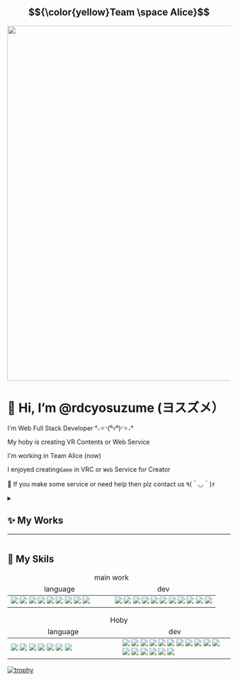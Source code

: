 ## $${\color{yellow}Team \space Alice}$$

<div align="center" > <img src="https://github.com/rdcyosuzume/yosuzumeProfileImage/blob/106c7adb459f56233ffdaa84b4c88b50c89d5c3e/Image/Project_Alice_Logo27.png" width="800px;" ></div>


# 👋 Hi, I’m @rdcyosuzume (ヨスズメ）
I'm Web Full Stack Developer °˖✧◝(⁰▿⁰)◜✧˖°

My hoby is creating VR Contents or Web Service

I'm working in Team Alice (now)

I enjoyed creating<code>Game</code> in VRC or <code>Web</code> Service for Creator

💞️ If you make some service or need help then plz contact us ٩(＾◡＾)۶

<details>
<summary>

## ✨ My Works

---
  
</summary>


<kbd align="center">
  
## Trance's Hotel with NPCs for Server
<img src="https://github.com/rdcyosuzume/yosuzumeProfileImage/blob/61eb3e41534dd32ed9b06cf80e1b30583e7b7302/Image/TranceHotel.PNG" width="200px" >
<br>

## Stacks

<table >
  <thead>
    <tr>
      <th width="300px">
        Language
      </th>
    </tr>
  </thead>
  <tbody>
    <tr>
      <td >
        <img src="https://img.shields.io/badge/gnubash-4EAA25?style=for-the-badge&logo=gnubash&logoColor=white">
        <img src="https://img.shields.io/badge/env-ECD53F?style=for-the-badge&logo=.env&logoColor=white">
        <img src="https://img.shields.io/badge/java-%23ED8B00.svg?style=for-the-badge&logo=openjdk&logoColor=white">
        <img src="https://img.shields.io/badge/javascript-F7DF1E?style=for-the-badge&logo=javascript&logoColor=white">
        <img src="https://img.shields.io/badge/Udon c%23-%23239120.svg?style=for-the-badge&logo=csharp&logoColor=white">
      </td>
    </tr>
  </tbody>
</table>
<table>
  <thead>
    <tr>
      <th width="300px">
        dev-Tools
      </th>
    </tr>
  </thead>
  <tbody>
    <tr>
      <td >
        <img src="https://img.shields.io/badge/springboot-6DB33F?style=for-the-badge&logo=springboot&logoColor=white">
        <img src="https://img.shields.io/badge/nginx-%23009639.svg?style=for-the-badge&logo=nginx&logoColor=white">
        <img src="https://img.shields.io/badge/express.js-%23404d59.svg?style=for-the-badge&logo=express&logoColor=%2361DAFB">
        <img src="https://img.shields.io/badge/docker-2496ED?style=for-the-badge&logo=docker&logoColor=white">
        <img src="https://img.shields.io/badge/docker_Compose-2496ED?style=for-the-badge&logo=docker&logoColor=white">
        <img src="https://img.shields.io/badge/gitlab-FC6D26?style=for-the-badge&logo=gitlab&logoColor=white">
        <img src="https://img.shields.io/badge/gitlab_ci/cd-FC6D26?style=for-the-badge&logo=gitlab&logoColor=white">
        <img src="https://img.shields.io/badge/mysql-4479A1?style=for-the-badge&logo=mysql&logoColor=white">
      </td>
    </tr>
  </tbody>
</table>

</kbd>

<kbd align="center">
  
## VRC Space Warfare
<img src="https://github.com/rdcyosuzume/yosuzumeProfileImage/blob/74a19bb74ba5f9c1397ebed2ce91d1a5b36ee2ae/Image/SpaceWarfare.PNG" width="200px" >
<br>

## Stacks

<table >
  <thead>
    <tr>
      <th width="300px">
        Language
      </th>
    </tr>
  </thead>
  <tbody>
    <tr>
      <td >
        <img src="https://img.shields.io/badge/unity c%23-%23239120.svg?style=for-the-badge&logo=csharp&logoColor=white">
        <img src="https://img.shields.io/badge/Udon c%23-%23239120.svg?style=for-the-badge&logo=csharp&logoColor=white">
      </td>
    </tr>
  </tbody>
</table>
<table>
  <thead>
    <tr>
      <th width="300px">
        dev-Tools
      </th>
    </tr>
  </thead>
  <tbody>
    <tr>
      <td >
        <img src="https://img.shields.io/badge/unity-%23000000.svg?style=for-the-badge&logo=unity&logoColor=white">
        <img src="https://img.shields.io/badge/blender-%23F5792A.svg?style=for-the-badge&logo=blender&logoColor=white">
      </td>
    </tr>
  </tbody>
</table>

</kbd>


<kbd align="center">
  
## Project Alice Service
<img src="https://github.com/rdcyosuzume/yosuzumeProfileImage/blob/61eb3e41534dd32ed9b06cf80e1b30583e7b7302/Image/AliceManager.PNG" width="200px" >
<br>

## Stacks

<table >
  <thead>
    <tr>
      <th width="300px">
        Language
      </th>
    </tr>
  </thead>
  <tbody>
    <tr>
      <td >
        <img src="https://img.shields.io/badge/react-2496ED?style=for-the-badge&logo=react&logoColor=white">
        <img src="https://img.shields.io/badge/typescript-2496ED?style=for-the-badge&logo=typescript&logoColor=white">
        <img src="https://img.shields.io/badge/gnubash-4EAA25?style=for-the-badge&logo=gnubash&logoColor=white">
        <img src="https://img.shields.io/badge/java-%23ED8B00.svg?style=for-the-badge&logo=openjdk&logoColor=white">
        <img src="https://img.shields.io/badge/javascript-F7DF1E?style=for-the-badge&logo=javascript&logoColor=white">
        <img src="https://img.shields.io/badge/Thymeleaf-%23005C0F.svg?style=for-the-badge&logo=Thymeleaf&logoColor=white">
      </td>
    </tr>
  </tbody>
</table>
<table>
  <thead>
    <tr>
      <th width="300px">
        dev-Tools
      </th>
    </tr>
  </thead>
  <tbody>
    <tr>
      <td >
        <img src="https://img.shields.io/badge/springboot-6DB33F?style=for-the-badge&logo=springboot&logoColor=white">
        <img src="https://img.shields.io/badge/springsecurity-6DB33F?style=for-the-badge&logo=springsecurity&logoColor=white">
        <img src="https://img.shields.io/badge/nginx-%23009639.svg?style=for-the-badge&logo=nginx&logoColor=white">
        <img src="https://img.shields.io/badge/docker-2496ED?style=for-the-badge&logo=docker&logoColor=white">
        <img src="https://img.shields.io/badge/docker_Compose-2496ED?style=for-the-badge&logo=docker&logoColor=white">
        <img src="https://img.shields.io/badge/gitlab-FC6D26?style=for-the-badge&logo=gitlab&logoColor=white">
        <img src="https://img.shields.io/badge/gitlab_ci/cd-FC6D26?style=for-the-badge&logo=gitlab&logoColor=white">
        <img src="https://img.shields.io/badge/mysql-4479A1?style=for-the-badge&logo=mysql&logoColor=white">
        <img src="https://img.shields.io/badge/redux-ffffff?style=for-the-badge&logo=redux&logoColor=purple">
        <img src="https://img.shields.io/badge/JWT-black?style=for-the-badge&logo=JSON%20web%20tokens">
        <img src="https://img.shields.io/badge/Hibernate-59666C?style=for-the-badge&logo=Hibernate&logoColor=white">
      </td>
    </tr>
  </tbody>
</table>

</kbd>


<kbd align="center">
  
## Project Alice Admin 
<img src="https://github.com/rdcyosuzume/yosuzumeProfileImage/blob/main/Image/AliceAdmin.jpg" width="300px" >
<br>

## Stacks

<table >
  <thead>
    <tr>
      <th width="300px">
        Language
      </th>
    </tr>
  </thead>
  <tbody>
    <tr>
      <td >
        <img src="https://img.shields.io/badge/html5-E34F26?style=for-the-badge&logo=html5&logoColor=white">
        <img src="https://img.shields.io/badge/css3-1572B6?style=for-the-badge&logo=css3&logoColor=white">
        <img src="https://img.shields.io/badge/gnubash-4EAA25?style=for-the-badge&logo=gnubash&logoColor=white">
        <img src="https://img.shields.io/badge/java-%23ED8B00.svg?style=for-the-badge&logo=openjdk&logoColor=white">
        <img src="https://img.shields.io/badge/javascript-F7DF1E?style=for-the-badge&logo=javascript&logoColor=white">
        <img src="https://img.shields.io/badge/Thymeleaf-%23005C0F.svg?style=for-the-badge&logo=Thymeleaf&logoColor=white">
      </td>
    </tr>
  </tbody>
</table>
<table>
  <thead>
    <tr>
      <th width="300px">
        dev-Tools
      </th>
    </tr>
  </thead>
  <tbody>
    <tr>
      <td >
        <img src="https://img.shields.io/badge/Hibernate-59666C?style=for-the-badge&logo=Hibernate&logoColor=white">
        <img src="https://img.shields.io/badge/springboot-6DB33F?style=for-the-badge&logo=springboot&logoColor=white">
        <img src="https://img.shields.io/badge/springsecurity-6DB33F?style=for-the-badge&logo=springsecurity&logoColor=white">
        <img src="https://img.shields.io/badge/nginx-%23009639.svg?style=for-the-badge&logo=nginx&logoColor=white">
        <img src="https://img.shields.io/badge/docker-2496ED?style=for-the-badge&logo=docker&logoColor=white">
        <img src="https://img.shields.io/badge/docker_Compose-2496ED?style=for-the-badge&logo=docker&logoColor=white">
        <img src="https://img.shields.io/badge/gitlab-FC6D26?style=for-the-badge&logo=gitlab&logoColor=white">
        <img src="https://img.shields.io/badge/gitlab_ci/cd-FC6D26?style=for-the-badge&logo=gitlab&logoColor=white">
        <img src="https://img.shields.io/badge/mysql-4479A1?style=for-the-badge&logo=mysql&logoColor=white">
        <img src="https://img.shields.io/badge/Session-000000?style=for-the-badge&logo=Session&logoColor=white">
      </td>
    </tr>
  </tbody>
</table>

</kbd>
<kbd align="center">
  
## Sanrio Virtual Festival 2024
<img src="https://storage.googleapis.com/studio-design-asset-files/projects/G3qbEkMgOJ/s-1920x1080_v-frms_webp_9fc2f756-5f95-48eb-a924-fec770c26b62.webp" width="300px">
<br>

## Team 戊屡神ゆゆ

## Engineering Support

<table >
  <thead>
    <tr>
      <th width="300px">
        Language
      </th>
    </tr>
  </thead>
  <tbody>
    <tr>
      <td >
        <img src="https://img.shields.io/badge/unity c%23-%23239120.svg?style=for-the-badge&logo=csharp&logoColor=white">
        <img src="https://img.shields.io/badge/Udon c%23-%23239120.svg?style=for-the-badge&logo=csharp&logoColor=white">
      </td>
    </tr>
  </tbody>
</table>
<table>
  <thead>
    <tr>
      <th width="300px">
        dev-Tools
      </th>
    </tr>
  </thead>
  <tbody>
    <tr>
      <td >
        <img src="https://img.shields.io/badge/unity-%23000000.svg?style=for-the-badge&logo=unity&logoColor=white">
        <img src="https://img.shields.io/badge/docker-2496ED?style=for-the-badge&logo=docker&logoColor=white">
        <img src="https://img.shields.io/badge/docker_Compose-2496ED?style=for-the-badge&logo=docker&logoColor=white">
        <img src="https://img.shields.io/badge/gitlab-FC6D26?style=for-the-badge&logo=gitlab&logoColor=white">
        <img src="https://img.shields.io/badge/nginx-%23009639.svg?style=for-the-badge&logo=nginx&logoColor=white">
      </td>
    </tr>
  </tbody>
</table>

</kbd>

</details>

## 🔨 My Skils

<table>
<thead>

<tr><td colspan="2" align="center" >main work</td></tr>
<tr>
<td align="center">language</td>
<td align="center">dev</td>
</tr>
</thead>
<tbody>
<tr>
<td width="50%">
<img src="https://img.shields.io/badge/env-ECD53F?style=for-the-badge&logo=.env&logoColor=white">
<img src="https://img.shields.io/badge/javascript-F7DF1E?style=for-the-badge&logo=javascript&logoColor=white">
<img src="https://img.shields.io/badge/thymeleaf-005F0F?style=for-the-badge&logo=thymeleaf&logoColor=white">
<img src="https://img.shields.io/badge/html5-E34F26?style=for-the-badge&logo=html5&logoColor=white">
<img src="https://img.shields.io/badge/css3-1572B6?style=for-the-badge&logo=css3&logoColor=white">
<img src="https://img.shields.io/badge/java-%23ED8B00.svg?style=for-the-badge&logo=openjdk&logoColor=white">
<img src="https://img.shields.io/badge/Thymeleaf-%23005C0F.svg?style=for-the-badge&logo=Thymeleaf&logoColor=white">
<img src="https://img.shields.io/badge/php-%23777BB4.svg?style=for-the-badge&logo=php&logoColor=white">
<img src="https://img.shields.io/badge/jquery-%230769AD.svg?style=for-the-badge&logo=jquery&logoColor=white">
</td>
<td >

<img src="https://img.shields.io/badge/springboot-6DB33F?style=for-the-badge&logo=springboot&logoColor=white">
<img src="https://img.shields.io/badge/springsecurity-6DB33F?style=for-the-badge&logo=springsecurity&logoColor=white">
<img src="https://img.shields.io/badge/Session-000000?style=for-the-badge&logo=Session&logoColor=white">
<img src="https://img.shields.io/badge/mysql-4479A1?style=for-the-badge&logo=mysql&logoColor=white">
<img src="https://img.shields.io/badge/gradle-02303A?style=for-the-badge&logo=gradle&logoColor=white">
<img src="https://img.shields.io/badge/git-F05032?style=for-the-badge&logo=git&logoColor=white">
<img src="https://img.shields.io/badge/docker-2496ED?style=for-the-badge&logo=docker&logoColor=white">
<img src="https://img.shields.io/badge/docker_Compose-2496ED?style=for-the-badge&logo=docker&logoColor=white">
<img src="https://img.shields.io/badge/JWT-black?style=for-the-badge&logo=JSON%20web%20tokens">
<img src="https://img.shields.io/badge/Hibernate-59666C?style=for-the-badge&logo=Hibernate&logoColor=white">
<img src="https://img.shields.io/badge/apache-%23D42029.svg?style=for-the-badge&logo=apache&logoColor=white">
</td>
</tr>
</tbody>
</table>


<table>
<thead>
<tr><td colspan="2" align="center" >Hoby</td></tr>
<tr>
<td align="center">language</td>
<td align="center">dev</td>
</tr>
</thead>
<tbody>
<tr>
<td width="50%">
<img src="https://img.shields.io/badge/react-2496ED?style=for-the-badge&logo=react&logoColor=white">
<img src="https://img.shields.io/badge/typescript-2496ED?style=for-the-badge&logo=typescript&logoColor=white">
<img src="https://img.shields.io/badge/unity c%23-%23239120.svg?style=for-the-badge&logo=csharp&logoColor=white">
<img src="https://img.shields.io/badge/Udon c%23-%23239120.svg?style=for-the-badge&logo=csharp&logoColor=white">
<img src="https://img.shields.io/badge/python-3670A0?style=for-the-badge&logo=python&logoColor=ffdd54" >
<img src="https://img.shields.io/badge/shell_script-%23121011.svg?style=for-the-badge&logo=gnu-bash&logoColor=white">
<img src="https://img.shields.io/badge/PyTorch-%23EE4C2C.svg?style=for-the-badge&logo=PyTorch&logoColor=white">
</td>
<td >
<img src="https://img.shields.io/badge/redux-ffffff?style=for-the-badge&logo=redux&logoColor=purple">
<img src="https://img.shields.io/badge/TensorFlow-%23FF6F00.svg?style=for-the-badge&logo=TensorFlow&logoColor=white">
<img src="https://img.shields.io/badge/gitlab-FC6D26?style=for-the-badge&logo=gitlab&logoColor=white">
<img src="https://img.shields.io/badge/gitlab_ci/cd-FC6D26?style=for-the-badge&logo=gitlab&logoColor=white">
<img src="https://img.shields.io/badge/gnubash-4EAA25?style=for-the-badge&logo=gnubash&logoColor=white">
<img src="https://img.shields.io/badge/cent%20os-002260?style=for-the-badge&logo=centos&logoColor=F0F0F0" >
<img src="https://img.shields.io/badge/OCI-ffffff?style=for-the-badge&logo=oracle&logoColor=red">
<img src="https://img.shields.io/badge/unity-%23000000.svg?style=for-the-badge&logo=unity&logoColor=white">
<img src="https://img.shields.io/badge/FastAPI-005571?style=for-the-badge&logo=fastapi">
<img src="https://img.shields.io/badge/nginx-%23009639.svg?style=for-the-badge&logo=nginx&logoColor=white">
<img src="https://img.shields.io/badge/blender-%23F5792A.svg?style=for-the-badge&logo=blender&logoColor=white">
<img src="https://img.shields.io/badge/firebase-%23039BE5.svg?style=for-the-badge&logo=firebase">
<img src="https://img.shields.io/badge/android%20studio-346ac1?style=for-the-badge&logo=android%20studio&logoColor=white">
<img src="https://img.shields.io/badge/Socket.io-black?style=for-the-badge&logo=socket.io&badgeColor=010101">
<img src="https://img.shields.io/badge/express.js-%23404d59.svg?style=for-the-badge&logo=express&logoColor=%2361DAFB">
<img src="https://img.shields.io/badge/node.js-6DA55F?style=for-the-badge&logo=node.js&logoColor=white">
<img src="https://img.shields.io/badge/NODEMON-%23323330.svg?style=for-the-badge&logo=nodemon&logoColor=%BBDEAD">
</td>
</tr>
</tbody>
</table>



[![trophy](https://github-profile-trophy.vercel.app/?username=rdcyosuzume&row=1)](https://github.com/ryo-ma/github-profile-trophy)


